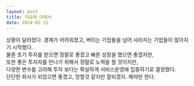 ```yaml
---
layout: post
title: 자금에 대해서
date: 2024-02-22
---
```


상황이 달라졌다. 경제가 어려워졌고, 버티는 기업들을 넘어 사라지는 기업들이 많아지기 시작했다. <br>
물론 초기 투자를 받으면 정말로 좋겠고 빠른 성장을 했으면 좋겠지만, <br>
또한 좋은 투자자를 만나기 위해서 정말로 노력을 할 것이지만,<br>
다양한 변수를 고려해 투자 보다는 확실하게 서비스운영에 집중하기로 결정했다.<br>
단단한 회사가 되었으면 좋겠고, 망할것 같지만 잘되겠지. 해야만 한다.<br>
